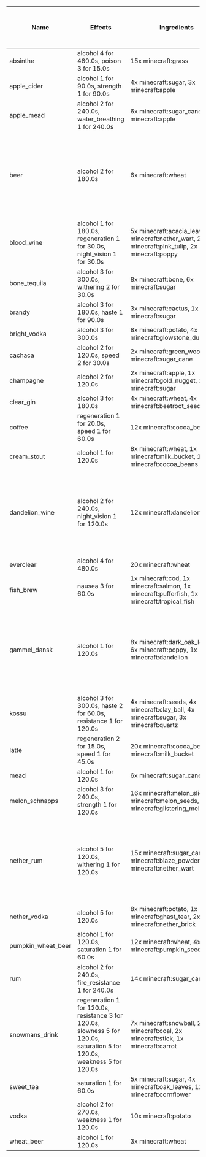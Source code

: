 | Name | Effects | Ingredients | Brewing Time (min) | Distillation Item | Aging Time (min / ingame days) | Aging Wood Types | Max Purity |
| --- | --- | --- | --- | --- | --- | --- | --- |
| absinthe | alcohol 4 for 480.0s, poison 3 for 15.0s | 15x minecraft:grass | 3.0 | redstone | 0.0 / 0 | N/A | 1 |
| apple_cider | alcohol 1 for 90.0s, strength 1 for 90.0s | 4x minecraft:sugar, 3x minecraft:apple | 4.0 | glowstone_dust | 60.0 / 3 | jungle | 5 |
| apple_mead | alcohol 2 for 240.0s, water_breathing 1 for 240.0s | 6x minecraft:sugar_cane, 2x minecraft:apple | 4.0 | N/A | 40.0 / 2 | oak | 5 |
| beer | alcohol 2 for 180.0s | 6x minecraft:wheat | 8.0 | N/A | 60.0 / 3 | birch, spruce, jungle, acacia, dark_oak, mangrove, cherry, bamboo, crimson, warped, oak | 5 |
| blood_wine | alcohol 1 for 180.0s, regeneration 1 for 30.0s, night_vision 1 for 30.0s | 5x minecraft:acacia_leaves, 4x minecraft:nether_wart, 2x minecraft:pink_tulip, 2x minecraft:poppy | 6.0 | redstone | 120.0 / 6 | dark_oak | 5 |
| bone_tequila | alcohol 3 for 300.0s, withering 2 for 30.0s | 8x minecraft:bone, 6x minecraft:sugar | 2.0 | gunpowder | 20.0 / 1 | warped, crimson | 1 |
| brandy | alcohol 3 for 180.0s, haste 1 for 90.0s | 3x minecraft:cactus, 1x minecraft:sugar | 4.0 | glowstone_dust | 160.0 / 8 | jungle | 3 |
| bright_vodka | alcohol 3 for 300.0s | 8x minecraft:potato, 4x minecraft:glowstone_dust | 8.0 | glowstone_dust | 0.0 / 0 | N/A | 8 |
| cachaca | alcohol 2 for 120.0s, speed 2 for 30.0s | 2x minecraft:green_wool, 3x minecraft:sugar_cane | 3.0 | glowstone_dust | 80.0 / 4 | acacia, jungle | 3 |
| champagne | alcohol 2 for 120.0s | 2x minecraft:apple, 1x minecraft:gold_nugget, 1x minecraft:sugar | 5.0 | glowstone_dust | 40.0 / 2 | oak, dark_oak, spruce | 6 |
| clear_gin | alcohol 3 for 180.0s | 4x minecraft:wheat, 4x minecraft:beetroot_seeds | 3.0 | redstone | 120.0 / 6 | birch | 4 |
| coffee | regeneration 1 for 20.0s, speed 1 for 60.0s | 12x minecraft:cocoa_beans | 2.0 | glowstone_dust | 0.0 / 0 | N/A | 3 |
| cream_stout | alcohol 1 for 120.0s | 8x minecraft:wheat, 1x minecraft:milk_bucket, 12x minecraft:cocoa_beans | 3.0 | redstone | 40.0 / 2 | acacia | 3 |
| dandelion_wine | alcohol 2 for 240.0s, night_vision 1 for 120.0s | 12x minecraft:dandelion | 4.0 | redstone | 200.0 / 10 | acacia, birch, dark_oak, jungle, oak, spruce, crimson, warped, mangrove, bamboo, cherry | 5 |
| everclear | alcohol 4 for 480.0s | 20x minecraft:wheat | 12.0 | gunpowder | 0.0 / 0 | N/A | 6 |
| fish_brew | nausea 3 for 60.0s | 1x minecraft:cod, 1x minecraft:salmon, 1x minecraft:pufferfish, 1x minecraft:tropical_fish | 4.0 | gunpowder | 0.0 / 0 | N/A | 1 |
| gammel_dansk | alcohol 1 for 120.0s | 8x minecraft:dark_oak_leaves, 6x minecraft:poppy, 1x minecraft:dandelion | 6.0 | glowstone_dust | 100.0 / 5 | acacia, birch, dark_oak, jungle, oak, spruce, crimson, warped, mangrove, bamboo, cherry | 2 |
| kossu | alcohol 3 for 300.0s, haste 2 for 60.0s, resistance 1 for 120.0s | 4x minecraft:seeds, 4x minecraft:clay_ball, 4x minecraft:sugar, 3x minecraft:quartz | 4.0 | glowstone_dust | 80.0 / 4 | birch, spruce, dark_oak | 3 |
| latte | regeneration 2 for 15.0s, speed 1 for 45.0s | 20x minecraft:cocoa_beans, 1x minecraft:milk_bucket | 3.0 | glowstone_dust | 0.0 / 0 | N/A | 3 |
| mead | alcohol 1 for 120.0s | 6x minecraft:sugar_cane | 3.0 | N/A | 40.0 / 2 | oak | 3 |
| melon_schnapps | alcohol 3 for 240.0s, strength 1 for 120.0s | 16x minecraft:melon_slice, 5x minecraft:melon_seeds, 2x minecraft:glistering_melon_slice | 4.0 | glowstone_dust | 0.0 / 0 | N/A | 5 |
| nether_rum | alcohol 5 for 120.0s, withering 1 for 120.0s | 15x minecraft:sugar_cane, 2x minecraft:blaze_powder, 2x minecraft:nether_wart | 1.0 | gunpowder | 20.0 / 1 | acacia, birch, dark_oak, jungle, oak, spruce, crimson, warped, mangrove, bamboo, cherry | 4 |
| nether_vodka | alcohol 5 for 120.0s | 8x minecraft:potato, 1x minecraft:ghast_tear, 2x minecraft:nether_brick | 8.0 | gunpowder | 0.0 / 0 | N/A | 6 |
| pumpkin_wheat_beer | alcohol 1 for 120.0s, saturation 1 for 60.0s | 12x minecraft:wheat, 4x minecraft:pumpkin_seeds | 7.0 | N/A | 160.0 / 8 | acacia, oak | 3 |
| rum | alcohol 2 for 240.0s, fire_resistance 1 for 240.0s | 14x minecraft:sugar_cane | 5.0 | glowstone_dust | 280.0 / 14 | oak | 5 |
| snowmans_drink | regeneration 1 for 120.0s, resistance 3 for 120.0s, slowness 5 for 120.0s, saturation 5 for 120.0s, weakness 5 for 120.0s | 7x minecraft:snowball, 2x minecraft:coal, 2x minecraft:stick, 1x minecraft:carrot | 20.0 | gunpowder | 0.0 / 0 | N/A | 3 |
| sweet_tea | saturation 1 for 60.0s | 5x minecraft:sugar, 4x minecraft:oak_leaves, 1x minecraft:cornflower | 4.0 | N/A | 0.0 / 0 | N/A | 3 |
| vodka | alcohol 2 for 270.0s, weakness 1 for 120.0s | 10x minecraft:potato | 15.0 | glowstone_dust | 0.0 / 0 | N/A | 6 |
| wheat_beer | alcohol 1 for 120.0s | 3x minecraft:wheat | 8.0 | N/A | 40.0 / 2 | birch | 3 |